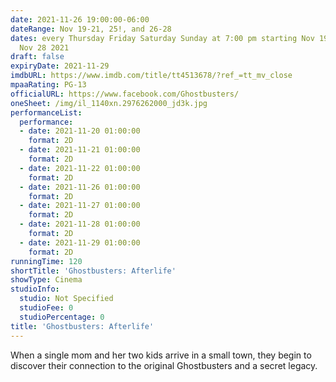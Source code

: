 ```yaml
---
date: 2021-11-26 19:00:00-06:00
dateRange: Nov 19-21, 25!, and 26-28
dates: every Thursday Friday Saturday Sunday at 7:00 pm starting Nov 19 2021 ending
  Nov 28 2021
draft: false
expiryDate: 2021-11-29
imdbURL: https://www.imdb.com/title/tt4513678/?ref_=tt_mv_close
mpaaRating: PG-13
officialURL: https://www.facebook.com/Ghostbusters/
oneSheet: /img/il_1140xn.2976262000_jd3k.jpg
performanceList:
  performance:
  - date: 2021-11-20 01:00:00
    format: 2D
  - date: 2021-11-21 01:00:00
    format: 2D
  - date: 2021-11-22 01:00:00
    format: 2D
  - date: 2021-11-26 01:00:00
    format: 2D
  - date: 2021-11-27 01:00:00
    format: 2D
  - date: 2021-11-28 01:00:00
    format: 2D
  - date: 2021-11-29 01:00:00
    format: 2D
runningTime: 120
shortTitle: 'Ghostbusters: Afterlife'
showType: Cinema
studioInfo:
  studio: Not Specified
  studioFee: 0
  studioPercentage: 0
title: 'Ghostbusters: Afterlife'
---
```


When a single mom and her two kids arrive in a small town, they begin to discover their connection to the original Ghostbusters and a secret legacy.
